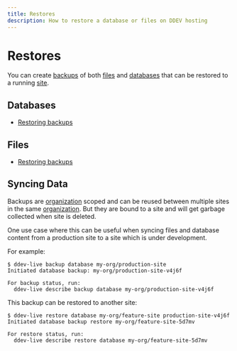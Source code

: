 ```yaml
---
title: Restores
description: How to restore a database or files on DDEV hosting 
---
```

# Restores

You can create [backups](https://docs.ddev.com/backups/) of both [files](files.md) and [databases](databases.md) that can be restored to a running [site](sites.md).

## Databases
- [Restoring backups](https://docs.ddev.com/databases/#restoring-databases)

## Files
- [Restoring backups](https://docs.ddev.com/files/#file-restores)

## Syncing Data

Backups are [organization](organizations.md) scoped and can be reused between multiple sites in the same [organization](organizations.md). But they are bound to a site and will get garbage collected when site is deleted.

One use case where this can be useful when syncing files and database content from a production site to a site which is under development.

For example:
```
$ ddev-live backup database my-org/production-site
Initiated database backup: my-org/production-site-v4j6f

For backup status, run:
  ddev-live describe backup database my-org/production-site-v4j6f
```

This backup can be restored to another site:
```
$ ddev-live restore database my-org/feature-site production-site-v4j6f
Initiated database backup restore my-org/feature-site-5d7mv

For restore status, run:
  ddev-live describe restore database my-org/feature-site-5d7mv
```